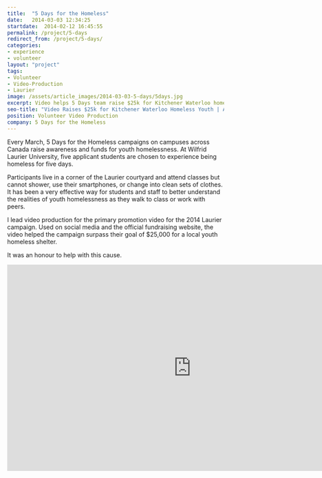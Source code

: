 ```yaml
---
title:  "5 Days for the Homeless"
date:   2014-03-03 12:34:25
startdate:  2014-02-12 16:45:55
permalink: /project/5-days
redirect_from: /project/5-days/
categories:
- experience
- volunteer
layout: "project"
tags:
- Volunteer
- Video-Production
- Laurier
image: /assets/article_images/2014-03-03-5-days/5days.jpg
excerpt: Video helps 5 Days team raise $25k for Kitchener Waterloo homeless youth.
seo-title: "Video Raises $25k for Kitchener Waterloo Homeless Youth | Andrew Paradi"
position: Volunteer Video Production
company: 5 Days for the Homeless
---
```


Every March, 5 Days for the Homeless campaigns on campuses across Canada raise awareness and funds for youth homelessness. At Wilfrid Laurier University, five applicant students are chosen to experience being homeless for five days.

Participants live in a corner of the Laurier courtyard and attend classes but cannot shower, use their smartphones, or change into clean sets of clothes. It has been a very effective way for students and staff to better understand the realities of youth homelessness as they walk to class or work with peers.

I lead video production for the primary promotion video for the 2014 Laurier campaign. Used on social media and the official fundraising website, the video helped the campaign surpass their goal of $25,000 for a local youth homeless shelter.

It was an honour to help with this cause.

<iframe width="853" height="480" src="https://www.youtube-nocookie.com/embed/gOXp1YXf-yg?rel=0&amp;showinfo=0" frameborder="0" allowfullscreen></iframe>
